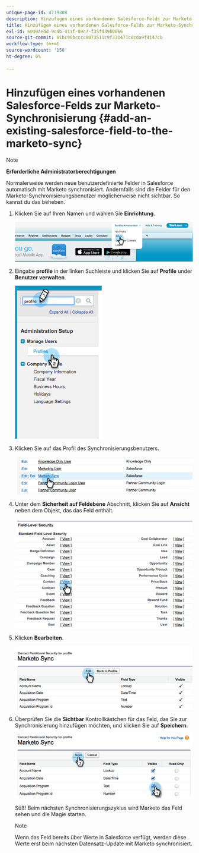 ```yaml
---
unique-page-id: 4719308
description: Hinzufügen eines vorhandenen Salesforce-Felds zur Marketo-Synchronisierung - Marketo-Dokumente - Produktdokumentation
title: Hinzufügen eines vorhandenen Salesforce-Felds zur Marketo-Synchronisierung
exl-id: 6030aedd-9c4b-411f-89c7-f35fd39b0066
source-git-commit: 81bc90bcccc8073511c9f331471c0cda9f4147cb
workflow-type: tm+mt
source-wordcount: '158'
ht-degree: 0%

---
```


# Hinzufügen eines vorhandenen Salesforce-Felds zur Marketo-Synchronisierung {#add-an-existing-salesforce-field-to-the-marketo-sync}

>[!NOTE]
>
>**Erforderliche Administratorberechtigungen**

Normalerweise werden neue benutzerdefinierte Felder in Salesforce automatisch mit Marketo synchronisiert. Andernfalls sind die Felder für den Marketo-Synchronisierungsbenutzer möglicherweise nicht sichtbar. So kannst du das beheben.

1. Klicken Sie auf Ihren Namen und wählen Sie **Einrichtung**.

   ![](assets/add-an-existing-salesforce-field-to-the-marketo-sync-1.png)

1. Eingabe **profile** in der linken Suchleiste und klicken Sie auf **Profile** under **Benutzer verwalten**.

   ![](assets/add-an-existing-salesforce-field-to-the-marketo-sync-2.png)

1. Klicken Sie auf das Profil des Synchronisierungsbenutzers.

   ![](assets/add-an-existing-salesforce-field-to-the-marketo-sync-3.png)

1. Unter dem **Sicherheit auf Feldebene** Abschnitt, klicken Sie auf **Ansicht** neben dem Objekt, das das Feld enthält.

   ![](assets/add-an-existing-salesforce-field-to-the-marketo-sync-4.png)

1. Klicken **Bearbeiten**.

   ![](assets/add-an-existing-salesforce-field-to-the-marketo-sync-5.png)

1. Überprüfen Sie die **Sichtbar** Kontrollkästchen für das Feld, das Sie zur Synchronisierung hinzufügen möchten, und klicken Sie auf **Speichern**.

   ![](assets/add-an-existing-salesforce-field-to-the-marketo-sync-6.png)

   Süß! Beim nächsten Synchronisierungszyklus wird Marketo das Feld sehen und die Magie starten.

   >[!NOTE]
   >
   > Wenn das Feld bereits über Werte in Salesforce verfügt, werden diese Werte erst beim nächsten Datensatz-Update mit Marketo synchronisiert.
